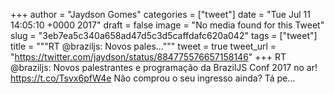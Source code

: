 
+++
author = "Jaydson Gomes"
categories = ["tweet"]
date = "Tue Jul 11 14:05:10 +0000 2017"
draft = false
image = "No media found for this Tweet"
slug = "3eb7ea5c340a658ad47d5c3d5caffdafc620a042"
tags = ["tweet"]
title = """RT @braziljs: Novos pales..."""
tweet = true
tweet_url = "https://twitter.com/jaydson/status/884775576657158146"
+++
RT @braziljs: Novos palestrantes e programação da BrazilJS Conf 2017 no ar! https://t.co/Tsvx6pfW4e Não comprou o seu ingresso ainda? Tá pe…
